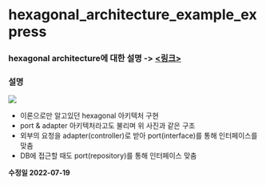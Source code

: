 # hexagonal_architecture_example_express

### hexagonal architecture에 대한 설명 -> [<링크>](https://jooyoung2274.github.io//%ED%97%A5%EC%82%AC%EA%B3%A0%EB%82%A0-%EC%95%84%ED%82%A4%ED%85%8D%EC%B2%98-(%ED%8F%AC%ED%8A%B8-%EC%95%A4-%EC%96%B4%EB%8E%81%ED%84%B0-%EC%95%84%ED%82%A4%ED%85%8D%EC%B2%98)/)

### 설명

![](https://velog.velcdn.com/images/joo0/post/3d597ca8-6e3b-44b1-82eb-c96827250561/image.png)


- 이론으로만 알고있던 hexagonal 아키텍처 구현
- port & adapter 아키텍처라고도 불리며 위 사진과 같은 구조
- 외부의 요청을 adapter(controller)로 받아 port(interface)를 통해 인터페이스를 맞춤
- DB에 접근할 때도 port(repository)를 통해 인터페이스 맞춤



**수정일 2022-07-19**

